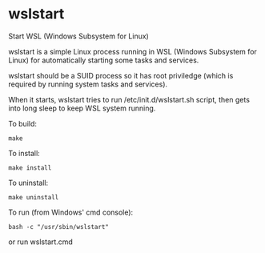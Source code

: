 # wslstart
Start WSL (Windows Subsystem for Linux)

wslstart is a simple Linux process running in WSL (Windows Subsystem for Linux) for automatically starting some tasks and services.

wslstart should be a SUID process so it has root priviledge (which is required by running system tasks and services).

When it starts, wslstart tries to run /etc/init.d/wslstart.sh script, then gets into long sleep to keep WSL system running.

To build:
```
make
```

To install:
```
make install
```

To uninstall:
```
make uninstall
```

To run (from Windows' cmd console):
```
bash -c "/usr/sbin/wslstart"
```
or run wslstart.cmd 

